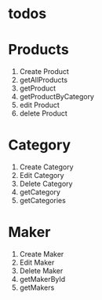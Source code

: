 # todos

# Products

1. Create Product
2. getAllProducts
3. getProduct
4. getProductByCategory
5. edit Product
6. delete Product

# Category 

1. Create Category
2. Edit Category
3. Delete Category
4. getCategory
5. getCategories

# Maker

1. Create Maker
2. Edit Maker
3. Delete Maker
4. getMakerById
5. getMakers
